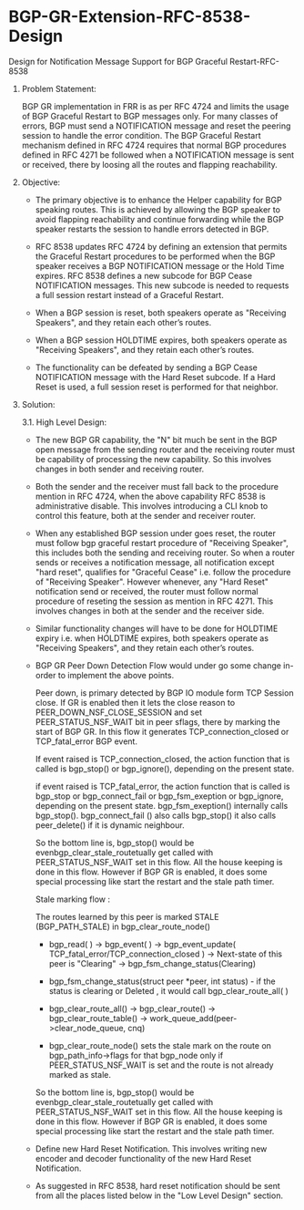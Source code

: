 # BGP-GR-Extension-RFC-8538-Design
Design for Notification Message Support for BGP Graceful Restart-RFC-8538


1. Problem Statement:

	BGP GR implementation in FRR is as per RFC 4724 and limits the usage of BGP Graceful Restart to BGP messages only. 
For many classes of errors, BGP must send a NOTIFICATION message and reset the peering session to handle the error 
condition.  The BGP Graceful Restart mechanism defined in RFC 4724 requires that normal BGP procedures defined in 
RFC 4271 be followed when a NOTIFICATION message is sent or received, there by loosing all the routes and flapping 
reachability.

2. Objective:

	* The primary objective is to enhance the Helper capability for BGP speaking routes. This is achieved by allowing
the BGP speaker to avoid flapping reachability and continue forwarding while the BGP speaker restarts the session
to handle errors detected in BGP.

	* RFC 8538 updates  RFC 4724 by defining an extension that permits the Graceful Restart procedures to be performed 
when the BGP speaker receives a BGP NOTIFICATION message or the Hold Time expires. RFC 8538 defines a new subcode
for BGP Cease NOTIFICATION messages. This  new subcode is needed to requests a full session restart instead of a 
Graceful Restart.

	* When a BGP session is reset, both speakers operate as "Receiving Speakers", and they retain each other’s routes.

	* When a BGP session HOLDTIME expires, both speakers operate as "Receiving Speakers", and they retain each other’s 
routes.

	* The functionality can be defeated by sending a BGP Cease NOTIFICATION message with the Hard Reset subcode. If a 
Hard Reset is used, a full session reset is performed for that neighbor.

3. Solution:

	3.1. High Level Design:

	* The new BGP GR capability, the "N" bit much be sent in the BGP open message from the sending router and the receiving
router must be capability of processing the new capability.  So this involves changes in both sender and receiving router.

	* Both the sender and the receiver must fall back to the procedure mention in RFC 4724, when the above capability RFC 8538 is administrative disable. This involves introducing a CLI knob to control this feature, both at the sender and receiver 
router.

	* When any established BGP session under goes reset, the router must follow bgp graceful restart procedure of "Receiving Speaker", this includes both the sending and receiving router. So when a router sends or receives a notification message,  all notification except "hard reset", qualifies for "Graceful Cease" i.e. follow the procedure of  "Receiving Speaker". However whenever, any "Hard Reset" notification send or received, the router must follow normal procedure of reseting the session as mention in RFC 4271. This involves changes in both at the sender and the receiver side.

	* Similar functionality changes will have to be done for HOLDTIME expiry i.e. when HOLDTIME expires, both speakers operate as "Receiving Speakers", and they retain each other’s routes.

	* BGP GR Peer Down Detection Flow would under go some change in-order to implement the above points.

		Peer down, is primary detected by BGP IO module form TCP Session close. If GR is enabled then it lets the close reason to PEER_DOWN_NSF_CLOSE_SESSION and set PEER_STATUS_NSF_WAIT bit in  peer sflags, there by marking the start of BGP GR. In this flow it generates TCP_connection_closed or TCP_fatal_error BGP event. 

		If  event raised is TCP_connection_closed, the action function that is called is bgp_stop() or bgp_ignore(), depending on the present state.

		if event raised is TCP_fatal_error, the action function that is called is bgp_stop or bgp_connect_fail or bgp_fsm_exeption or bgp_ignore, depending on the present state. bgp_fsm_exeption() internally calls bgp_stop().  bgp_connect_fail () also calls bgp_stop() it also calls peer_delete() if it is dynamic neighbour.

		So the bottom line is, bgp_stop() would be evenbgp_clear_stale_routetually get called with PEER_STATUS_NSF_WAIT set in this flow. All the house keeping is done in this flow. However if BGP GR is enabled, it does some special processing like start the restart and the stale path timer.

		Stale marking flow :

		The routes learned by this peer is marked STALE (BGP_PATH_STALE) in bgp_clear_route_node()

		* bgp_read( ) → bgp_event( ) → bgp_event_update( TCP_fatal_error/TCP_connection_closed ) → Next-state of this peer is "Clearing" → bgp_fsm_change_status(Clearing)

		* bgp_fsm_change_status(struct peer *peer, int status) - if the status is clearing or Deleted , it would call bgp_clear_route_all( )

		* bgp_clear_route_all() → bgp_clear_route() → bgp_clear_route_table() → work_queue_add(peer->clear_node_queue, cnq)

		* bgp_clear_route_node() sets the stale mark on the route on bgp_path_info→flags for that bgp_node only if PEER_STATUS_NSF_WAIT is set and the route is not already marked as stale.

		So the bottom line is, bgp_stop() would be evenbgp_clear_stale_routetually get called with PEER_STATUS_NSF_WAIT set in this flow. All the house keeping is done in this flow. However if BGP GR is enabled, it does some special processing like start the restart and the stale path timer.

	* Define new Hard Reset Notification. This involves writing new encoder and decoder functionality of the new Hard Reset Notification.
	* As suggested in RFC 8538, hard reset notification should be sent from all the places listed below in the "Low Level Design" section.
